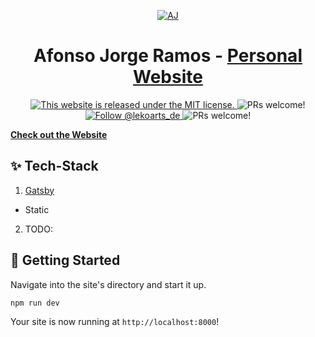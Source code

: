 <p align="center">
  <a href="https://afonsojramos.me">
    <img alt="AJ" src="images/icon.png" />
  </a>
</p>
<h1 align="center">
Afonso Jorge Ramos - <a href="https://afonsojramos.me">Personal Website</a>
</h1>

<p align="center">
  <a href="https://github.com/afonsojramos/afonsojramos">
    <img src="https://img.shields.io/badge/license-MIT-%23373737.svg" alt="This website is released under the MIT license." />
  </a>
  <img src="https://img.shields.io/badge/PRs-welcome-brightgreen.svg" alt="PRs welcome!" />
  <a href="https://lerna.js.org/">
    <img src="https://img.shields.io/badge/maintained%20with-lerna-cc00ff.svg" alt="Follow @lekoarts_de" />
  </a>
  <img src="https://github.com/afonsojramos/afonsojramos/actions/workflows/npmpublish.yml/badge.svg?branch=main" alt="PRs welcome!" />
</p>

[**Check out the Website**](https://afonsojramos.me)

## ✨ Tech-Stack

1. [Gatsby](https://www.gatsbyjs.org/)

- Static

2. TODO:

## 🚀 Getting Started

Navigate into the site's directory and start it up.

```sh
npm run dev
```

Your site is now running at `http://localhost:8000`!
